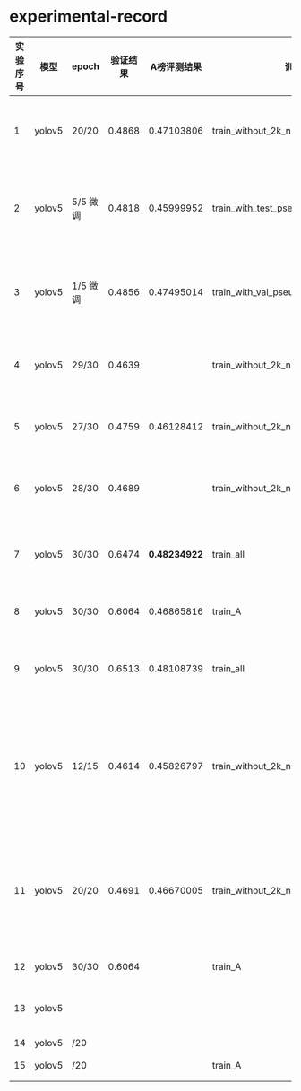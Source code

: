 # experimental-record
|实验序号|模型|epoch|验证结果|A榜评测结果|训练集|验证集|策略|备注|
|---|---|---|-----|------|-----|----|------|----|
|1|yolov5|20/20|0.4868|0.47103806|train_without_2k_num5428|val_num1200(与测试集同分布)|2k图存在于验证集中而不出现在训练集|img_size train 1024 val 1344 test 1344   batch_size 8|
|2|yolov5|5/5 微调|0.4818|0.45999952|train_with_test_pseudo_labels_num6628|val_num1200(同上)|伪标签：**testA的数据**推理出标签后补充到训练集中|train 1024 val 1344 test 1344 batch_size 4 **conf 0.4**|
|3|yolov5|1/5 微调|0.4856|0.47495014|train_with_val_pseudo_labels_num6628|val_num1200(同上)|伪标签：**val的数据**推理出标签后补充到训练集中|train 1024 val 1344 test 1344 batch_size 4 **conf 0.4**|
|4|yolov5|29/30|0.4639||train_without_2k_num5428|val_num1200(同上)|**Baseline**|train 640 val 640 test 896 batch_size 16 约14min/epoch|
|5|yolov5|27/30|0.4759|0.46128412|train_without_2k_num5428|val_num1200(同上)|**Baseline**|train 640 val 640 test 896 batch_size 8 约15min/epoch|
|6|yolov5|28/30|0.4689||train_without_2k_num5428|val_num1200(同上)|**Baseline**|train 640 val 640 test 896 batch_size 4 约15min/epoch|
|7|yolov5|30/30|0.6474|**0.48234922**|train_all|val_num1200|全部已知标签的数据做训练集(包括2k图)|train 640 val 640 test 896 batch_size 8|
|8|yolov5|30/30|0.6064|0.46865816|train_A|val_num1200|官方发布的A榜训练集|train 640 val 640 test 896 batch_size 8|
|9|yolov5|30/30|0.6513|0.48108739|train_all|val_num1200|全部已知标签的数据做训练集(包括2k图) + **水草**|train 640 val 640 test 896 batch_size 8|
|10|yolov5|12/15|0.4614|0.45826797|train_without_2k_num5428|val_num1200(与测试集同分布)|对比baseline，验证epochs数目对结果的影响，并保存每个epoch的结果|img_size train 640 val 640 test 896  batch_size 8|
|11|yolov5|20/20|0.4691|0.46670005|train_without_2k_num5428|val_num1200(与测试集同分布)|对比baseline，验证epochs数目对结果的影响，并保存每个epoch的结果|img_size train 640 val 640 test 896  batch_size 8|
|12|yolov5|30/30|0.6064||train_A|val_num1200|train_A + **水草**|epochs 30|
|13|yolov5||||||train_A + testA中非2k的伪标签 + 2k图||
|14|yolov5|/20|||||train_A|val_num1200|train_A||
|15|yolov5|/20|||train_A|val_num1200|train_A+**水草**||


